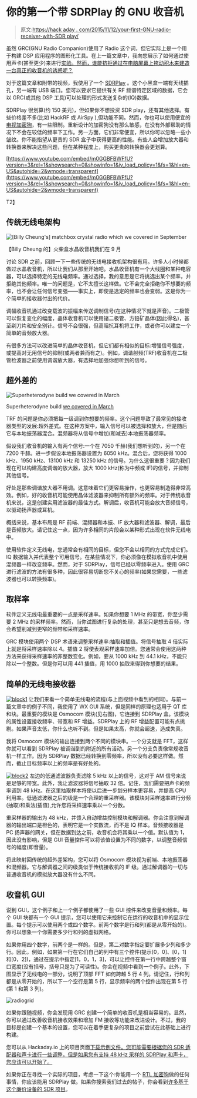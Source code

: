 # 你的第一个带 SDRPlay 的 GNU 收音机

> 原文:[https://hack aday . com/2015/11/12/your-first-GNU-radio-receiver-with-SDR play/](https://hackaday.com/2015/11/12/your-first-gnu-radio-receiver-with-sdrplay/)

虽然 GRC(GNU Radio Companion)使用了 Radio 这个词，但它实际上是一个用于构建 DSP 应用程序的图形化工具。在上一篇文章中，我向您展示了如何通过使用声卡(甚至更少)来进行[实验。然而，谁能抗拒通过在电脑屏幕上拖动积木来建造一台真正的收音机的诱惑呢？](http://hackaday.com/?p=175516)

对于这篇文章和附带的视频，我使用了一个 [SDRPlay](http://hackaday.com/2015/09/25/mid-price-hardware-gets-serious-about-software-defined-radio/) 。这个小黑盒一端有天线插孔，另一端有 USB 端口。您可以要求它提供有关 RF 频谱特定区域的数据，它会以 GRC(或其他 DSP 工具)可以处理的形式发送复杂的(IQ)数据。

SDRPlay 很划算(约 150 美元)，但如果你不想投资 SDR play，还有其他选择。有些价格差不多(比如 HackRF 或 AirSpy ),但功能不同。然而，你也可以使用便宜的[电视加密狗](http://hackaday.com/2012/04/13/those-usb-tv-tuners-used-for-sdr-can-also-grab-gps-data/)，有一些限制。重新设计的加密狗没有那么敏感，在没有外部帮助的情况下不会在较低的频率下工作。另一方面，它们非常便宜，所以你可以忽略一些小皱纹。你不能指望从更贵的 SDR 盒子中获得更高的性能。有些人会增加放大器和转换器来解决这些问题，但在某种程度上，购买更贵的转换器会更划算。

 [https://www.youtube.com/embed/m0GGBFBWFfU?version=3&rel=1&showsearch=0&showinfo=1&iv_load_policy=1&fs=1&hl=en-US&autohide=2&wmode=transparent](https://www.youtube.com/embed/m0GGBFBWFfU?version=3&rel=1&showsearch=0&showinfo=1&iv_load_policy=1&fs=1&hl=en-US&autohide=2&wmode=transparent)

T2】

## 传统无线电架构

![[Billy Cheung's] matchbox crystal radio which we covered in September](../Images/dda37658c796876a96400ec9dc135b4f.png)

【Billy Cheung 的】火柴盒水晶收音机我们在 9 月

讨论 SDR 之前，回顾一下一些传统的无线电接收机架构很有用。许多人小时候都做过水晶收音机，所以让我们从那里开始吧。水晶收音机有一个大线圈和某种电容器，可以选择特定的无线电频率。通过选择，我的意思是它将挑选出某个频率，并拒绝其他频率。唯一的问题是，它不太擅长这样做。它不会完全拒绝你不想要的频率，也不会让任何信号变强——事实上，即使是选定的频率也会变弱。这是你为一个简单的接收器付出的代价。

调幅收音机通过改变载波的振幅来传送调制信号(在这种情况下就是声音)。二极管可以恢复变化的幅度，晶体收音机可以使用锗二极管、方铅矿晶体(因此得名)，甚至剃刀片和安全别针。信号不会很强，但高阻抗耳机将工作，或者你可以建立一个简单的音频放大器。

有很多方法可以改进简单的晶体收音机，但它们都有相似的目标:增强信号强度，或提高对无用信号的抑制(或两者兼而有之)。例如，调谐射频(TRF)收音机在二极管检波器之前使用调谐放大器，有选择地加强你想听到的信号。

## 超外差的

![Superheterodyne build we covered in March](../Images/81989a4d8126aa7a325047605b4493cb.png)

Superheterodyne build [we covered in March](http://hackaday.com/2015/03/08/simple-superheterodyne-sw-receiver-harks-back-almost-100-years/)

TRF 的问题是你必须把每一级调到你想要的频率。这个问题导致了最常见的接收器类型的发展:超外差式。在这种方案中，输入信号可以被选择和放大，但是随后它与本地振荡器混合。混频器将从信号中增加(和减去)本地振荡器频率。

假设我们收音机的输入有两个信号:一个在 7050 千赫(我们想听到的)，另一个在 7200 千赫。进一步假设本地振荡器设置为 6050 kHz。混合后，您将获得 1000 kHz、1950 kHz、13100 kHz 和 13250 kHz 的信号。为什么这很重要？因为我们现在可以构建高度调谐的放大器，放大 1000 kHz(称为中频或 IF)的信号，并抑制其他信号。

好处是那些调谐放大器不用调。这意味着它们更容易操作，也更容易制造得非常高效。例如，好的收音机可能使用晶体滤波器来抑制所有额外的频率。对于传统收音机来说，这是创建实用滤波器的最佳方式。解调后，收音机可能会放大音频信号，以驱动扬声器或耳机。

概括来说，基本布局是 RF 前端、混频器和本振、IF 放大器和滤波器、解调，最后是音频放大。请记住这一点，因为许多相同的片段会以某种形式出现在软件无线电中。

使用软件定义无线电，您通常会有相同的目标，但您不会以相同的方式完成它们。IQ 数据输入并代表整个可用信号。在某些情况下，你必须像在模拟收音机中使用混频器一样改变频率。然而，对于 SDRPlay，信号已经以零频率进入。使用 GRC 进行滤波的方法有很多种，因此很容易切断您不关心的频率(如果您需要，一些滤波器也可以转换频率)。

## 取样率

软件定义无线电最重要的一点是采样速率。如果你想要 1 MHz 的带宽，你至少需要 2 MHz 的采样频率。然而，当你试图进行复杂的处理，甚至只是想去音频，你会希望削减到更窄的频带和采样速率。

GRC 模块使用两个 DSP 术语来调整采样速率:抽取和插值。将信号抽取 4 倍实际上就是将采样速率除以 4。插值 2 将使表观采样速率加倍。您通常会使用这两种方法来获得采样速率的非整数变化。例如，要从 1000 kHz 到 44.1 kHz，不能只除以一个整数。但是你可以用 441 插值，用 1000 抽取来得到你想要的结果。

## 简单的无线电接收器

[![block1](../Images/e018d7a364410ef62254f79696d1273a.png)](https://hackaday.com/wp-content/uploads/2015/10/block1.png) 让我们来看一个简单无线电的流程(与上面视频中看到的相同)。与前一篇文章中的例子不同，我使用了 WX GUI 系统，但是同样的原理也适用于 QT 库和块。最重要的模块是 Osmocom 模块(见右图)，它连接到 SDRPlay 盒。该模块的属性设置接收频率、带宽和 RF 增益。SDRPlay 上的 RF 增益配置可能有点挑剔。如果声音太低，你什么也听不到。但是如果太高，你就会超速，造成失真。

我将 Osmocom 模块的输出连接到两个不同的模块串。一个分支就是 FFT，这样你就可以看到 SDRPlay 被调谐到的附近的所有活动。另一个分支负责像常规收音机一样工作。因为 SDRPlay 数据已经转换到零频率，所以没有必要这样做。然而，截止目标频率以上的频率是有好处的。

[![block2](../Images/d5bd2c7768c992a4b44f29b352745508.png)](https://hackaday.com/wp-content/uploads/2015/10/block2.png) 左边的低通滤波器负责滤除 5 kHz 以上的信号，这对于 AM 信号来说是足够的带宽。此外，我让滤波器将信号抽取 32 倍。记住，我们需要把声卡的频率调到 48 kHz。在这里抽取样本将使以后进一步划分样本更容易，并提高 CPU 利用率。低通滤波器之后的级是一个合理的重采样器。该模块对采样速率进行分频(抽取)和乘法(插值),允许您将采样速率乘以一个分数。

重采样器的输出为 48 kHz，并馈入自动增益控制模块和解调器。你会注意到解调器的输出端口是橙色的，表明它是一个实数流，而不是 IQ 样本。音频接收器是 PC 扬声器的网关，但在数据到达之前，收音机会将其乘以一个值。默认值为 1，因此没有影响，但是 GUI 音量控件可以将该值设置为不同的数字，以调整音频信号的幅度(即音量)。

将此映射回传统的超外差架构，您可以将 Osmocom 模块视为前端、本地振荡器和混频器。它与解调器之间的级类似于传统接收机的 IF 级。通过解调器的一切与普通收音机的模拟放大器没有什么不同。

## 收音机 GUI

说到 GUI，这个例子和上一个例子都使用了一些 GUI 控件来改变音量和频率。每个 GUI 块都有一个 GUI 提示，您可以使用它来控制它在运行的收音机中的显示位置。每个提示可以使用两个或四个数字。前两个数字是行和列(都是从零开始的)。你可以想象一个你需要多少行和列的虚拟网格。

如果你用四个数字，前两个是一样的。但是，第二对数字指定要扩展多少列和多少行。因此，例如，如果第一行在它们自己的列中有三个控件(提示[0，0]、[0，1]和[0，2])，通过在提示中指定[1，0，1，3]，可以让控件在第一行中跨越整个窗口宽度(没有括号，括号只是为了可读性)。你会在视频中看到一个例子。此外，下图显示了无线电的一部分，说明了顶部 FFT 如何跨越 5 行 4 列。请记住，行和列都是从零开始的，所以下一个空行是第 5 行，显示频率的两个控件出现在第 5 行(第 1 和第 3 列)。

![radiogrid](../Images/f30ff5faa2e989c16a6331fa7898a0b7.png)

如果你跟随视频，你会发现用 GRC 创建一个简单的收音机是相当容易的。显然，你可以通过改善收音机接收效果和增加 FM 接收等功能来改进设计。不过，我的目标是创建一个基本的设置，您可以在着手更复杂的项目之前尝试在此基础上进行构建。

您可以从 Hackaday.io 上的项目页面[下载示例文件。您可能需要根据您的 SDR 适配器和声卡进行一些调整，但是如果您有支持 48 kHz 采样的 SDRPlay 和声卡，您应该可以开始了。](https://hackaday.io/project/8277-gnu-radio-examples)

如果你正在寻找一个实际的项目，考虑一下这个:你能用一个 [RTL 加密狗](http://hackaday.com/2013/01/12/listening-in-on-weather-balloons-with-rtl-sdr/)做的任何事情，你应该能用 SDRPlay 做。如果你搜索我们过去的帖子，你会看到[许多基于这个廉价设备的 SDR 项目](http://hackaday.com/2013/09/09/an-rtl-sdr-spectrum-analyzer/)。